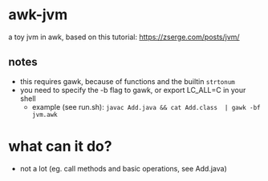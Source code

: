 # awk-jvm
a toy jvm in awk, based on this tutorial: https://zserge.com/posts/jvm/

## notes
- this requires gawk, because of functions and the builtin `strtonum`
- you need to specify the -b flag to gawk, or export LC_ALL=C in your shell
  - example (see run.sh): `javac Add.java && cat Add.class  | gawk -bf jvm.awk`
  
# what can it do?
- not a lot (eg. call methods and basic operations, see Add.java)

